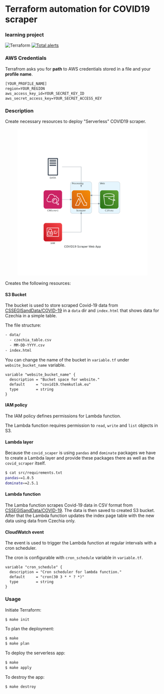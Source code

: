 # Terraform automation for COVID19 scraper
### learning project

![Terraform](https://github.com/mkutlak/aws-covid-data/workflows/Terraform/badge.svg)
[![Total alerts](https://img.shields.io/lgtm/alerts/g/mkutlak/aws-covid-data.svg?logo=lgtm&logoWidth=18)](https://lgtm.com/projects/g/mkutlak/aws-covid-data/alerts/)

### AWS Credentials
Terrafrom asks you for **path** to AWS credentials stored in a file and your **profile name**.
```
[YOUR_PROFILE_NAME]
region=YOUR_REGION
aws_access_key_id=YOUR_SECRET_KEY_ID
aws_secret_access_key=YOUR_SECRET_ACCESS_KEY
```

### Description
Create necessary resources to deploy "Serverless" COVID19 scraper.

<p align="center">
<img src="https://github.com/mkutlak/aws-covid-data/blob/master/diagrams/covid19_scraper_web_app.png" height="480">
</p>



Creates the following resources:
#### S3 Bucket
The bucket is used to store scraped Covid-19 data from [CSSEGISandData/COVID-19](https://github.com/CSSEGISandData/COVID-19/) in a `data` dir and `index.html` that shows data for Czechia in a simple table.

The file structure:
``` bash
- data/
  - czechia_table.csv
  - MM-DD-YYYY.csv
- index.html
```

You can change the name of the bucket in `variable.tf` under `website_bucket_name` variable.

```
variable "website_bucket_name" {
  description = "Bucket space for website."
  default     = "covid19.themkutlak.eu"
  type        = string
}
```

#### IAM policy
The IAM policy defines permissions for Lambda function.

The Lambda function requires permission to `read`, `write` and `list` objects in S3.

#### Lambda layer
Because the `covid_scaper` is using `pandas` and `dominate` packages we have to create a Lambda layer and provide these packages there as well as the `covid_scraper` itself. 

```bash
$ cat src/requirements.txt
pandas==1.0.5
dominate==2.5.1
```
#### Lambda function
The Lamba function scrapes Covid-19 data in CSV format from [CSSEGISandData/COVID-19](https://github.com/CSSEGISandData/COVID-19/). The data is then saved to created S3 bucket. After that the Lambda function updates the index page table with the new data using data from Czechia only.

#### CloudWatch event
The event is used to trigger the Lambda function at regular intervals with a cron scheduler.

The cron is configurable with `cron_schedule` variable in `variable.tf`.
```
variable "cron_schedule" {
  description = "Cron scheduler for lambda function."
  default     = "cron(30 3 * * ? *)"
  type        = string
}
```

### Usage
Initiate Terraform:
```bash
$ make init
```

To plan the deployment:
```bash
$ make
$ make plan
```

To deploy the serverless app:
```bash
$ make
$ make apply
```

To destroy the app:
```bash
$ make destroy
```
